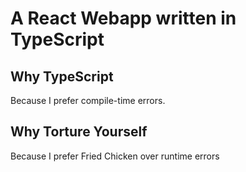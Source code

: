 # A React Webapp written in TypeScript

## Why TypeScript
Because I prefer compile-time errors. 

## Why Torture Yourself
Because I prefer Fried Chicken over runtime errors